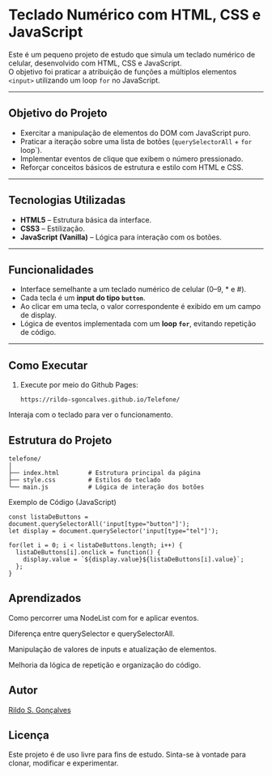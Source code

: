 # Teclado Numérico com HTML, CSS e JavaScript

Este é um pequeno projeto de estudo que simula um teclado numérico de celular, desenvolvido com HTML, CSS e JavaScript.  
O objetivo foi praticar a atribuição de funções a múltiplos elementos `<input>` utilizando um loop `for` no JavaScript.

---

## Objetivo do Projeto

- Exercitar a manipulação de elementos do DOM com JavaScript puro.  
- Praticar a iteração sobre uma lista de botões (`querySelectorAll` + `for` loop`).  
- Implementar eventos de clique que exibem o número pressionado.  
- Reforçar conceitos básicos de estrutura e estilo com HTML e CSS.

---

## Tecnologias Utilizadas

- **HTML5** – Estrutura básica da interface.  
- **CSS3** – Estilização.
- **JavaScript (Vanilla)** – Lógica para interação com os botões.

---

## Funcionalidades

- Interface semelhante a um teclado numérico de celular (0–9, * e #).  
- Cada tecla é um **input do tipo `button`**.  
- Ao clicar em uma tecla, o valor correspondente é exibido em um campo de display.  
- Lógica de eventos implementada com um **loop `for`**, evitando repetição de código.

---

## Como Executar

1. Execute por meio do Github Pages:
   ```
   https://rildo-sgoncalves.github.io/Telefone/   
Interaja com o teclado para ver o funcionamento.

## Estrutura do Projeto
```
telefone/
│
├── index.html        # Estrutura principal da página
├── style.css         # Estilos do teclado
└── main.js           # Lógica de interação dos botões
```
Exemplo de Código (JavaScript)
```
const listaDeButtons = document.querySelectorAll('input[type="button"]');
let display = document.querySelector('input[type="tel"]');

for(let i = 0; i < listaDeButtons.length; i++) {
  listaDeButtons[i].onclick = function() {
    display.value = `${display.value}${listaDeButtons[i].value}`;
  };
}
```
## Aprendizados
Como percorrer uma NodeList com for e aplicar eventos.

Diferença entre querySelector e querySelectorAll.

Manipulação de valores de inputs e atualização de elementos.

Melhoria da lógica de repetição e organização do código.

## Autor
[Rildo S. Gonçalves](https://github.com/rildo-sgoncalves)

## Licença
Este projeto é de uso livre para fins de estudo.
Sinta-se à vontade para clonar, modificar e experimentar.
